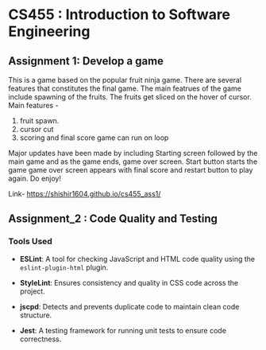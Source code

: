 # CS455 : Introduction to Software Engineering

## Assignment 1: Develop a game

This is a game based on the popular fruit ninja game. There are several features that constitutes the final game. The main featrues of the game include spawning of the fruits. The fruits get sliced on the hover of cursor. 
Main features -
1) fruit spawn.
2) cursor cut
3) scoring and final score
game can run on loop 

Major updates have been made by including Starting screen followed by the main game and as the game ends, game over screen.
Start button starts the game 
game over screen appears with final score and restart button to play again.
Do enjoy!

Link- https://shishir1604.github.io/cs455_ass1/

## Assignment_2 : Code Quality and Testing

### Tools Used


- **ESLint**: A tool for checking JavaScript and HTML code quality using the `eslint-plugin-html` plugin.
  
- **StyleLint**: Ensures consistency and quality in CSS code across the project.

- **jscpd**: Detects and prevents duplicate code to maintain clean code structure.

- **Jest**: A testing framework for running unit tests to ensure code correctness.

